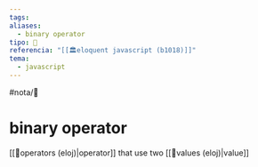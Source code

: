 ```yaml
---
tags: 
aliases:
  - binary operator
tipo: 📑
referencia: "[[🏛️eloquent javascript (b1018)]]"
tema:
  - javascript
---
```


#nota/📑

# binary operator 



[[📑operators (eloj)|operator]] that use  two [[📑values (eloj)|value]]
